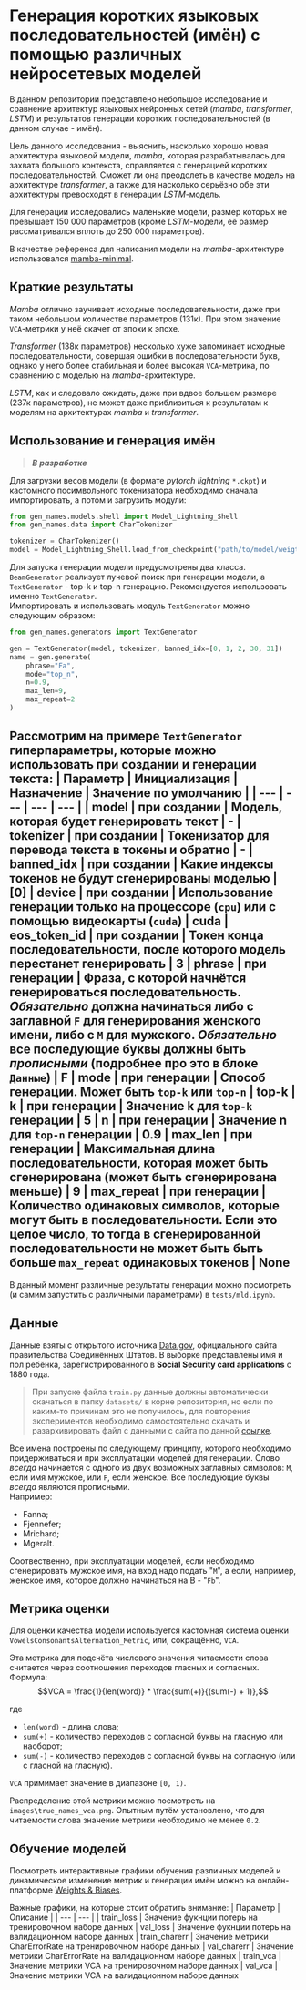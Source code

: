 # Генерация коротких языковых последовательностей (имён) с помощью различных нейросетевых моделей
В данном репозитории представлено небольшое исследование и сравнение архитектур языковых нейронных сетей (_mamba_, _transformer_, _LSTM_) и результатов генерации коротких последовательностей (в данном случае - имён).  

Цель данного исследования - выяснить, насколько хорошо новая архитектура языковой модели, _mamba_, которая разрабатывалась для захвата большого контекста, справляется с генерацией коротких последовательностей. Сможет ли она преодолеть в качестве модель на архитектуре _transformer_, а также для насколько серьёзно обе эти архитектуры превосходят в генерации _LSTM_-модель.  

Для генерации исследовались маленькие модели, размер которых не превышает 150 000 параметров (кроме _LSTM_-модели, её размер рассматривался вплоть до 250 000 параметров).

В качестве референса для написания модели на _mamba_-архитектуре использовался [mamba-minimal](https://github.com/johnma2006/mamba-minimal).

## Краткие результаты
_Mamba_ отлично заучивает исходные последовательности, даже при таком небольшом количестве параметров (131к). При этом значение `VCA`-метрики у неё скачет от эпохи к эпохе.

_Transformer_ (138к параметров) несколько хуже запоминает исходные последовательности, совершая ошибки в последовательности букв, однако у него более стабильная и более высокая `VCA`-метрика, по сравнению с моделью на _mamba_-архитектуре.

_LSTM_, как и следовало ожидать, даже при вдвое большем размере (237к параметров), не может даже приблизиться к результатам к моделям на архитектурах _mamba_ и _transformer_.

## Использование и генерация имён
> ***В разработке***

Для загрузки весов модели (в формате _pytorch lightning_ `*.ckpt`) и кастомного посимвольного токенизатора необходимо сначала импортировать, а потом и загрузить модули:
```python
from gen_names.models.shell import Model_Lightning_Shell
from gen_names.data import CharTokenizer

tokenizer = CharTokenizer()
model = Model_Lightning_Shell.load_from_checkpoint("path/to/model/weigths.ckpt")
```
Для запуска генерации модели предусмотрены два класса. `BeamGenerator` реализует лучевой поиск при генерации модели, а `TextGenerator` - top-k и top-n генерацию. Рекомендуется использовать именно `TextGenerator`.   
Импортировать и использовать модуль `TextGenerator` можно следующим образом:
```python
from gen_names.generators import TextGenerator

gen = TextGenerator(model, tokenizer, banned_idx=[0, 1, 2, 30, 31])
name = gen.generate(
    phrase="Fa", 
    mode="top_n", 
    n=0.9,
    max_len=9, 
    max_repeat=2
)
```
Рассмотрим на примере `TextGenerator` гиперпараметры, которые можно использовать при создании и генерации текста:
| Параметр | Инициализация | Назначение | Значение по умолчанию |
| --- | --- | --- | --- |
| model | при создании | Модель, которая будет генерировать текст | -
| tokenizer | при создании | Токенизатор для перевода текста в токены и обратно | -
| banned_idx | при создании | Какие индексы токенов не будут сгенерированы моделью | [0]
| device | при создании | Использование генерации только на процессоре (`cpu`) или с помощью видеокарты (`cuda`) | cuda
| eos_token_id | при создании | Токен конца последовательности, после которого модель перестанет генерировать | 3
| phrase | при генерации | Фраза, с которой начнётся генерироваться последовательность. ***Обязательно*** должна начинаться либо с заглавной `F` для генерирования женского имени, либо с `M` для мужского. ***Обязательно*** все последующие буквы должны быть _прописными_ (подробнее про это в блоке `Данные`) | F
| mode | при генерации | Способ генерации. Может быть `top-k` или `top-n` | top-k
| k | при генерации | Значение k для `top-k` генерации | 5
| n | при генерации | Значение n для `top-n` генерации | 0.9
| max_len | при генерации | Максимальная длина последовательности, которая может быть сгенерирована (может быть сгенерирована меньше) | 9
| max_repeat | при генерации | Количество одинаковых символов, которые могут быть в последовательности. Если это целое число, то тогда в сгенерированной последовательности не может быть быть больше `max_repeat` одинаковых токенов | None
---
В данный момент различные результаты генерации можно посмотреть (и самим запустить с различными параметрами) в `tests/mld.ipynb`.

## Данные
Данные взяты с открытого источника [Data.gov](https://catalog.data.gov/dataset/baby-names-from-social-security-card-applications-national-data), официального сайта правительства Соединённых Штатов. В выборке представлены имя и пол ребёнка, зарегистрированного в **Social Security card applications** с 1880 года. 
> При запуске файла `train.py` данные должны автоматически скачаться в папку `datasets/` в корне репозитория, но если по каким-то причинам это не получилось, для повторения экспериментов необходимо самостоятельно скачать и разархивировать файл с данными с сайта по данной [ссылке](https://catalog.data.gov/dataset/baby-names-from-social-security-card-applications-national-data).

Все имена построены по следующему принципу, которого необходимо придерживаться и при эксплуатации моделей для генерации. Слово _всегда_ начинается с одного из двух возможных заглавных символов: `M`, если имя мужское, или `F`, если женское. Все последующие буквы _всегда_ являются прописными.  
Например:
- Fanna;
- Fjennefer;
- Mrichard;
- Mgeralt.

Соотвественно, при эксплуатации моделей, если необходимо сгенерировать мужское имя, на вход надо подать "`M`", а если, например, женское имя, которое должно начинаться на B - "`Fb`".

## Метрика оценки
Для оценки качества модели используется кастомная система оценки `VowelsConsonantsAlternation_Metric`, или, сокращённо, `VCA`.

Эта метрика для подсчёта числового значения читаемости слова считается через соотношения переходов гласных и согласных.  
Формула:
$$VCA = \frac{1}{len(word)} * \frac{sum(+)}{(sum(-) + 1)},$$

где 
- `len(word)` - длина слова;
- `sum(+)` - количество переходов с согласной буквы на гласную или наоборот;
- `sum(-)` - количество переходов с согласной буквы на согласную (или с гласной на гласную).

`VCA` примимает значение в диапазоне `[0, 1)`. 

Распределение этой метрики можно посмотреть на `images\true_names_vca.png`. Опытным путём установлено, что для читаемости слова значение метрики необходимо не менее `0.2`.

## Обучение моделей
Посмотреть интерактивные графики обучения различных моделей и динамическое изменение метрик и генерации имён можно на онлайн-платформе [Weights & Biases](https://wandb.ai/lost_in_thoughts/gen_names).

Важные графики, на которые стоит обратить внимание:
| Параметр | Описание |
| --- | --- |
| train_loss | Значение фукнции потерь на тренировочном наборе данных
| val_loss | Значение фукнции потерь на валидационном наборе данных
| train_charerr | Значение метрики CharErrorRate на тренировочном наборе данных
| val_charerr | Значение метрики CharErrorRate на валидационном наборе данных
| train_vca | Значение метрики VCA на тренировочном наборе данных
| val_vca | Значение метрики VCA на валидационном наборе данных

